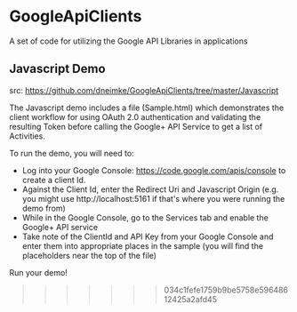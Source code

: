 GoogleApiClients
================

A set of code for utilizing the Google API Libraries in applications

Javascript Demo 
---------------
src: https://github.com/dneimke/GoogleApiClients/tree/master/Javascript

The Javascript demo includes a file (Sample.html) which demonstrates the client workflow for using OAuth 2.0 authentication
and validating the resulting Token before calling the Google+ API Service to get a list of Activities.

To run the demo, you will need to:

* Log into your Google Console: https://code.google.com/apis/console to create a client Id.
* Against the Client Id, enter the Redirect Uri and Javascript Origin (e.g. you might use http://localhost:5161 if that's where you were running the demo from)
* While in the Google Console, go to the Services tab and enable the Google+ API service
* Take note of the ClientId and API Key from your Google Console and enter them into appropriate places in the sample (you will find the placeholders near the top of the file)                                                                          

Run your demo!
>>>>>>> 034c1fefe1759b9be5758e59648612425a2afd45
